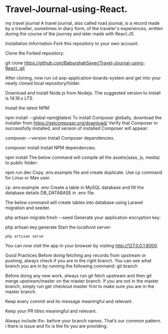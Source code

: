 # Travel-Journal-using-React.
my travel journal A travel journal, also called road journal, is a record made by a traveller, sometimes in diary form, of the traveler's experiences, written during the course of the journey and later made with React.JS


Installation Information
Fork this repository to your own account.

Clone the Forked repository:

git clone https://github.com/BaburshahSayer/Travel-Journal-using-React..git

After cloning, now run cd aop-application-boards-system and get into your newly cloned local repository/folder.

Download and install Node.js from Nodejs. The suggested version to install is 14.16.x LTS.

Install the latest NPM:

npm install --global npm@latest
To install Composer globally, download the installer from https://getcomposer.org/download/ Verify that Composer in successfully installed, and version of installed Composer will appear:

composer --version
Install Composer dependencies.

composer install
Install NPM dependencies.

npm install
The below command will compile all the assets(sass, js, media) to public folder:

npm run dev
Copy .env.example file and create duplicate. Use cp command for Linux or Max user.

cp .env.example .env
Create a table in MySQL database and fill the database details DB_DATABASE in .env file.

The below command will create tables into database using Laravel migration and seeder.

php artisan migrate:fresh --seed
Generate your application encryption key:

php artisan key:generate
Start the localhost server:

    php artisan serve
You can now visit the app in your browser by visiting http://127.0.0.1:8000.

Good Practices
Before doing fetching any records from upstream or pushing, always check if you are in the right branch. You can see what branch you are in by running the following command: git branch

Before doing any new work, always run git fetch upstream and then git merge upstream/master on the master branch. If you are not in the master branch, simply run get checkout master first to make sure you are in the master branch.

Keep every commit and its message meaningful and relevant.

Keep your PR titles meaningful and relevant.

Always include ifix- before your branch names. That’s our common pattern. i there is issue and fix is the fix you are providing.
